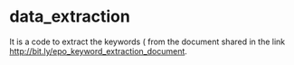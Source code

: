 # data_extraction
It is a code to extract the keywords ( from the document shared in the link http://bit.ly/epo_keyword_extraction_document.
